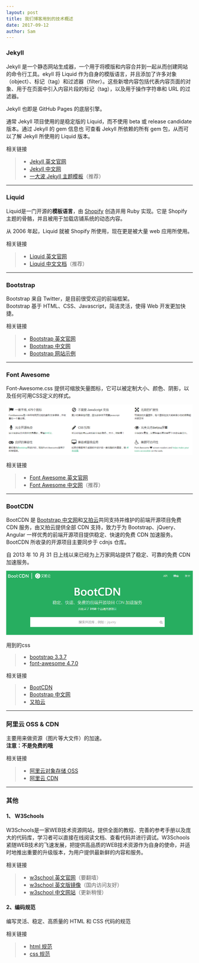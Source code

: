 ```yaml
---
layout: post
title: 我们博客用到的技术概述
date: 2017-09-12
author: Sam
---
```


### Jekyll
Jekyll 是一个静态网站生成器，一个用于将模版和内容合并到一起从而创建网站的命令行工具。ekyll 将 Liquid 作为自身的模版语言，并且添加了许多对象（object）、标记（tag）和过滤器（filter）。这些新增内容包括代表内容页面的对象、用于在页面中引入内容片段的标记（tag），以及用于操作字符串和 URL 的过滤器。  
  
Jekyll 也即是 GitHub Pages 的底层引擎。
  
通常 Jekyll 项目使用的是稳定版的 Liquid，而不使用 beta 或 release candidate 版本。通过 Jekyll 的 gem 信息也 可查看 Jekyll 所依赖的所有 gem 包，从而可以了解 Jekyll 所使用的 Liquid 版本。

相关链接
>* [Jekyll 英文官网](http://jekyllrb.com/)
>* [Jekyll 中文网](http://jekyll.com.cn/)
>* [一大波 Jekyll 主题模板](http://jekyllthemes.org/)（推荐）

----
### Liquid
Liquid是一门开源的**模板语言**，由 [Shopify](https://www.shopify.com/) 创造并用 Ruby 实现。它是 Shopify 主题的骨骼，并且被用于加载店铺系统的动态内容。
  
从 2006 年起，Liquid 就被 Shopify 所使用，现在更是被大量 web 应用所使用。

相关链接
>* [Liquid 英文官网](https://shopify.github.io/liquid/)
>* [Liquid 中文文档](https://liquid.bootcss.com/)（推荐）

----
### Bootstrap
Bootstrap 来自 Twitter，是目前很受欢迎的前端框架。  
Bootstrap 基于 HTML、CSS、Javascript，简洁灵活，使得 Web 开发更加快捷。

相关链接
>* [Bootstrap 英文官网](https://getbootstrap.com/)
>* [Bootstrap 中文网](http://www.bootcss.com/)
>* [Bootstrap 网站示例](http://expo.bootcss.com/)

----
### Font Awesome
Font-Awesome.css 提供可缩放矢量图标，它可以被定制大小、颜色、阴影，以及任何可用CSS定义的样式。

![](/images/sam/font-awesome-brief.png)

相关链接
>* [Font Awesome 英文官网](http://fontawesome.io/)
>* [Font Awesome 中文网](http://www.fontawesome.com.cn/)（推荐）

----
### BootCDN
BootCDN 是 [Bootstrap 中文网](http://www.bootcss.com/)和[又拍云](https://www.upyun.com/)共同支持并维护的前端开源项目免费 CDN 服务，由又拍云提供全部 CDN 支持，致力于为 Bootstrap、jQuery、Angular 一样优秀的前端开源项目提供稳定、快速的免费 CDN 加速服务。BootCDN 所收录的开源项目主要同步于 cdnjs 仓库。  
  
自 2013 年 10 月 31 日上线以来已经为上万家网站提供了稳定、可靠的免费 CDN 加速服务。 

![](/images/sam/bootcdn.png)

用到的css
>* [bootstrap 3.3.7](http://www.bootcdn.cn/bootstrap/)
>* [font-awesome 4.7.0](https://cdn.bootcss.com/font-awesome/4.7.0/css/font-awesome.min.css)
  
相关链接
>* [BootCDN](http://www.bootcdn.cn/)
>* [Bootstrap 中文网](http://www.bootcss.com/)
>* [又拍云](https://www.upyun.com/)

----
### 阿里云 OSS & CDN
主要用来做资源（图片等大文件）的加速。  
**注意：不是免费的哦**

相关链接
>* [阿里云对象存储 OSS](https://www.aliyun.com/product/oss?spm=5176.8142029.388261.238.Ecx0mg)
>* [阿里云 CDN](https://www.aliyun.com/product/cdn?spm=5176.7933691.765261.248.3w7ips)


----
### 其他
#### 1、 W3Schools

W3Schools是一家WEB技术资源网站，提供全面的教程、完善的参考手册以及庞大的代码库，学习者可以直接在线阅读文档、查看代码并进行调试。W3Schools紧随WEB技术的飞速发展，把提供高品质的WEB技术资源作为自身的使命，并适时地推出重要的升级版本，为用户提供最新鲜的内容和服务。

相关链接
>* [w3school 英文官网](https://www.w3schools.com/)（要翻墙）
>* [w3school 英文版镜像](http://w3schools.bootcss.com/default.html)（国内访问友好）
>* [w3school 中文网站](http://www.w3school.com.cn/)（更新稍慢）


#### 2、编码规范
编写灵活、稳定、高质量的 HTML 和 CSS 代码的规范

相关链接
>* [html 规范](http://codeguide.bootcss.com/#html)
>* [css 规范](http://codeguide.bootcss.com/#css)